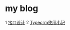 # my blog

1 [接口设计](https://github.com/imeay/blog/issues/1)
2 [Typeorm使用小记](https://github.com/imeay/blog/issues/2)
